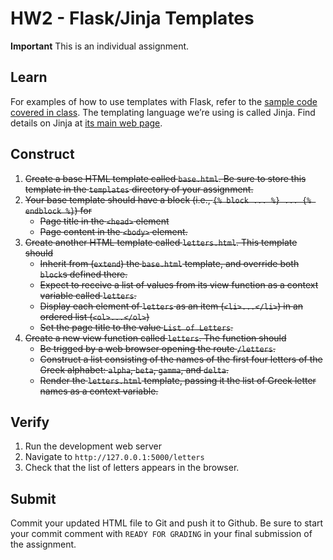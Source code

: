 # HW2 - Flask/Jinja Templates

**Important** This is an individual assignment.

## Learn

For examples of how to use templates with Flask, refer to the [sample
code covered in class](https://github.com/tu-isd/examples). The
templating language we’re using is called Jinja. Find details on Jinja
at [its main web page](http://jinja.pocoo.org/).

## Construct

1.  ~~Create a base HTML template called `base.html`. Be sure to store
    this template in the `templates` directory of your assignment.~~
2. ~~Your base template should have a block (i.e., `{% block ... %} ... {% endblock %}`) for~~
    -  ~~Page title in the `<head>` element~~
    -  ~~Page content in the `<body>` element.~~
3.  ~~Create another HTML template called `letters.html`. This template
    should~~
    -   ~~Inherit from (`extend`) the `base.html` template, and override
        both `block`s defined there.~~
    -   ~~Expect to receive a list of values from its view function as a
        context variable called `letters`.~~
    -   ~~Display each element of `letters` as an item (`<li>...</li>`) in
        an ordered list (`<ol>...</ol>`)~~
    -   ~~Set the page title to the value `List of Letters`.~~
4.  ~~Create a new view function called `letters`. The function should~~
    -   ~~Be trigged by a web browser opening the route `/letters`.~~
    -   ~~Construct a list consisting of the names of the first four
        letters of the Greek alphabet: `alpha`, `beta`, `gamma`, and
        `delta`.~~
    -   ~~Render the `letters.html` template, passing it the list of Greek
        letter names as a context variable.~~

## Verify

1.  Run the development web server
2.  Navigate to `http://127.0.0.1:5000/letters`
3.  Check that the list of letters appears in the browser.

## Submit

Commit your updated HTML file to Git and push it to Github. Be sure to
start your commit comment with `READY FOR GRADING` in your final
submission of the assignment. 
